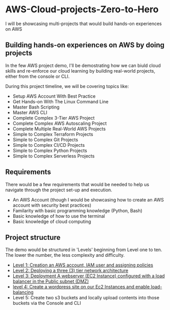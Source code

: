 # AWS-Cloud-projects-Zero-to-Hero
I will be showcasing multi-projects that would build hands-on experiences on AWS

## Building hands-on experiences on AWS by doing projects

In the few AWS project demo, I'll be demostrating how we can biuld cloud skills and re-enforce our cloud learning by building real-world projects, either from the console or CLI. 

During this project timeline, we will be covering topics like:

- Setup AWS Account With Best Practice
- Get Hands-on With The Linux Command Line
- Master Bash Scripting
- Master AWS CLI
- Complete Complex 3-Tier AWS Project
- Complete Complex AWS Autoscaling Project
- Complete Multiple Real-World AWS Projects
- Simple to Complex Terraform Projects
- Simple to Complex Git Projects
- Simple to Complex CI/CD Projects
- Simple to Complex Python Projects
- Simple to Complex Serverless Projects 

## Requirements 
There would be a few requirements that would be needed to help us navigate through the project set-up and execution.
- An AWS Account (though I would be showcasing how to create an AWS account with security best practices)
- Familarity with basic programming knowledge (Python, Bash)
- Basic knowledge of how to use the terminal
- Basic knowledge of cloud computing

## Project structure
The demo would be structured in 'Levels' beginning from Level one to ten. The lower the number, the less complexity and difficulty. 

- [Level 1: Creation an AWS account, IAM user and assigning policies](/level-one/create-iamUser.md)
- [Level 2: Deploying a three (3) tier network architecture](/level-two/README.md)
- [Level 3: Deployment A webserver (EC2 Instance) configured with a load balancer in the Public subnet (DMZ)](/level-three/README.md)
- [level 4: Create a wordpress site on our Ec2 Instances and enable load-balancing](/level-four/README.md)
- Level 5: Create two s3 buckets and locally upload contents into those buckets via the Console and CLI

